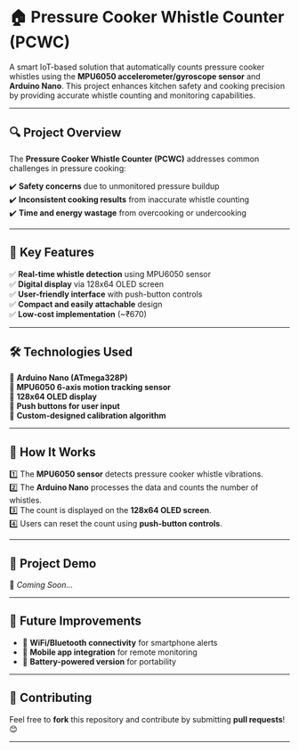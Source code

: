 # 🏠 Pressure Cooker Whistle Counter (PCWC)

A smart IoT-based solution that automatically counts pressure cooker whistles using the **MPU6050 accelerometer/gyroscope sensor** and **Arduino Nano**. This project enhances kitchen safety and cooking precision by providing accurate whistle counting and monitoring capabilities.

---

## 🔍 Project Overview
The **Pressure Cooker Whistle Counter (PCWC)** addresses common challenges in pressure cooking:

✔️ **Safety concerns** due to unmonitored pressure buildup  
✔️ **Inconsistent cooking results** from inaccurate whistle counting  
✔️ **Time and energy wastage** from overcooking or undercooking  

---

## 🚀 Key Features
✅ **Real-time whistle detection** using MPU6050 sensor  
✅ **Digital display** via 128x64 OLED screen  
✅ **User-friendly interface** with push-button controls  
✅ **Compact and easily attachable** design  
✅ **Low-cost implementation** (~₹670)  

---

## 🛠️ Technologies Used
🔹 **Arduino Nano (ATmega328P)**  
🔹 **MPU6050 6-axis motion tracking sensor**  
🔹 **128x64 OLED display**  
🔹 **Push buttons for user input**  
🔹 **Custom-designed calibration algorithm**  

---

## 📜 How It Works
1️⃣ The **MPU6050 sensor** detects pressure cooker whistle vibrations.  
2️⃣ The **Arduino Nano** processes the data and counts the number of whistles.  
3️⃣ The count is displayed on the **128x64 OLED screen**.  
4️⃣ Users can reset the count using **push-button controls**.  

---

## 📸 Project Demo
🚀 *Coming Soon...*

---

## 📌 Future Improvements
- 📡 **WiFi/Bluetooth connectivity** for smartphone alerts  
- 📱 **Mobile app integration** for remote monitoring  
- 🔋 **Battery-powered version** for portability  

---

## 📩 Contributing
Feel free to **fork** this repository and contribute by submitting **pull requests**! 😊

---

